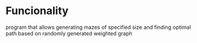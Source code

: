 # Funcionality
program that allows generating mazes of specified size and finding optimal path based on randomly generated weighted graph
